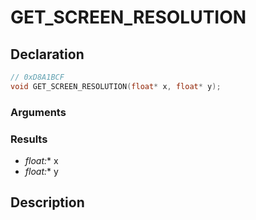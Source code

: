 # GET_SCREEN_RESOLUTION

## Declaration
```cpp
// 0xD8A1BCF
void GET_SCREEN_RESOLUTION(float* x, float* y);
```

### Arguments

### Results
- **float*:** x
- **float*:** y

## Description
